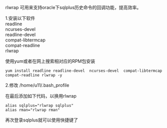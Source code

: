  rlwrap 可用来支持oracle下sqlplus历史命令的回调功能，提高效率。

 1.安装以下软件   
 readline   
 ncurses-devel   
 readline-devel   
 compat-libtermcap   
 compat-readline   
 rlwrap

 使用yum或者在网上搜索相对应的RPM包安装

 
```
yum install readline readline-devel  ncurses-devel  compat-libtermcap compat-readline rlwrap -y
```
 2.修改 /home/u11/.bash_profile 

 在最后添加如下代码，以换用rlwrap

 
```
alias sqlplus="rlwrap sqlplus"
alias rman="rlwrap rman"
```
 再次登录sqlplus就可以使用快捷键了

   
  